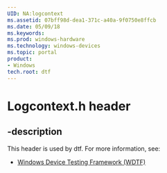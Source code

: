 ```yaml
---
UID: NA:logcontext
ms.assetid: 07bff98d-dea1-371c-a40a-9f0750e8ffcb
ms.date: 05/09/18
ms.keywords: 
ms.prod: windows-hardware
ms.technology: windows-devices
ms.topic: portal
product:
- Windows
tech.root: dtf
---
```


# Logcontext.h header


## -description


This header is used by dtf. For more information, see:

- [Windows Device Testing Framework (WDTF)](../_dtf/index.md)
